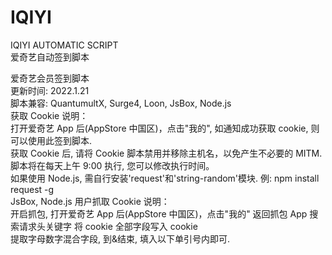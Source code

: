 # IQIYI
IQIYI AUTOMATIC SCRIPT  
爱奇艺自动签到脚本  

爱奇艺会员签到脚本  
更新时间: 2022.1.21  
脚本兼容: QuantumultX, Surge4, Loon, JsBox, Node.js  
获取 Cookie 说明：  
打开爱奇艺 App 后(AppStore 中国区)，点击"我的", 如通知成功获取 cookie, 则可以使用此签到脚本.  
获取 Cookie 后, 请将 Cookie 脚本禁用并移除主机名，以免产生不必要的 MITM.  
脚本将在每天上午 9:00 执行, 您可以修改执行时间。  
如果使用 Node.js, 需自行安装'request'和'string-random'模块. 例: npm install request -g  
JsBox, Node.js 用户抓取 Cookie 说明：  
开启抓包, 打开爱奇艺 App 后(AppStore 中国区)，点击"我的" 返回抓包 App 搜索请求头关键字 将 cookie 全部字段写入 cookie  
提取字母数字混合字段, 到&结束, 填入以下单引号内即可.  
